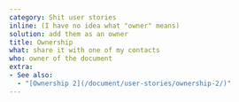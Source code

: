 ```yaml
---
category: Shit user stories
inline: (I have no idea what "owner" means)
solution: add them as an owner
title: Ownership
what: share it with one of my contacts
who: owner of the document
extra:
- See also:
  - "[Ownership 2](/document/user-stories/ownership-2/)"
---
```

